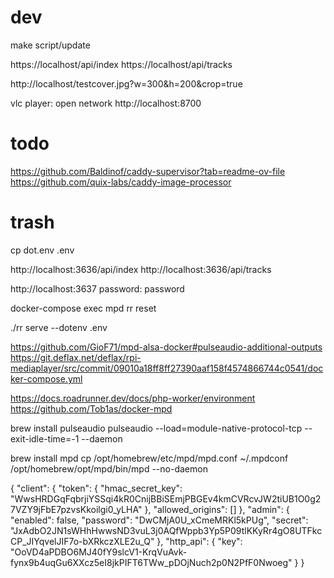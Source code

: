 # dev

make
script/update

https://localhost/api/index
https://localhost/api/tracks

http://localhost/testcover.jpg?w=300&h=200&crop=true

vlc player: open network http://localhost:8700

# todo

https://github.com/Baldinof/caddy-supervisor?tab=readme-ov-file
https://github.com/quix-labs/caddy-image-processor

# trash

cp dot.env .env

http://localhost:3636/api/index
http://localhost:3636/api/tracks

http://localhost:3637
password: password

docker-compose exec mpd rr reset

./rr serve --dotenv .env

https://github.com/GioF71/mpd-alsa-docker#pulseaudio-additional-outputs
https://git.deflax.net/deflax/rpi-mediaplayer/src/commit/09010a18ff8ff27390aaf158f4574866744c0541/docker-compose.yml

https://docs.roadrunner.dev/docs/php-worker/environment
https://github.com/Tob1as/docker-mpd

brew install pulseaudio
pulseaudio --load=module-native-protocol-tcp --exit-idle-time=-1 --daemon

brew install mpd
cp /opt/homebrew/etc/mpd/mpd.conf ~/.mpdconf
/opt/homebrew/opt/mpd/bin/mpd --no-daemon

{
"client": {
"token": {
"hmac_secret_key": "WwsHRDGqFqbrjiYSSqi4kR0CnijBBiSEmjPBGEv4kmCVRcvJW2tiUB1O0g27VZY9jFbE7pzvsKkoilgi0_yLHA"
},
"allowed_origins": []
},
"admin": {
"enabled": false,
"password": "DwCMjA0U_xCmeMRKl5kPUg",
"secret": "JxAdbO2JN1sWHhHwwsND3vuL3j0AQfWppb3Yp5P09tlKKyRr4gO8UTFkcCP_JIYqvelJIF7o-bXRkczXLE2u_Q"
},
"http_api": {
"key": "OoVD4aPDBO6MJ40fY9slcV1-KrqVuAvk-fynx9b4uqGu6XXcz5eI8jkPIFT6TWw_pDOjNuch2p0N2PfF0Nwoeg"
}
}
